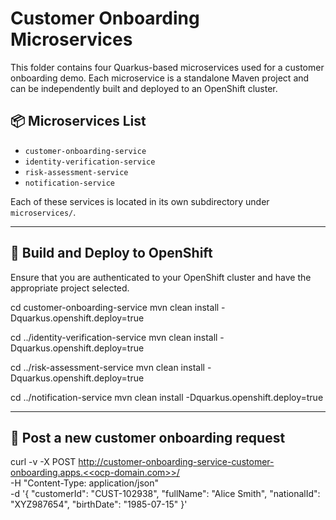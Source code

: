 # Customer Onboarding Microservices

This folder contains four Quarkus-based microservices used for a customer onboarding demo. Each microservice is a standalone Maven project and can be independently built and deployed to an OpenShift cluster.

## 📦 Microservices List

- `customer-onboarding-service`
- `identity-verification-service`
- `risk-assessment-service`
- `notification-service`

Each of these services is located in its own subdirectory under `microservices/`.

---

## 🚀 Build and Deploy to OpenShift

Ensure that you are authenticated to your OpenShift cluster and have the appropriate project selected.

cd customer-onboarding-service
mvn clean install -Dquarkus.openshift.deploy=true

cd ../identity-verification-service
mvn clean install -Dquarkus.openshift.deploy=true

cd ../risk-assessment-service
mvn clean install -Dquarkus.openshift.deploy=true

cd ../notification-service
mvn clean install -Dquarkus.openshift.deploy=true

---

## 🚀 Post a new customer onboarding request

curl -v -X POST http://customer-onboarding-service-customer-onboarding.apps.<<ocp-domain.com>>/ \
-H "Content-Type: application/json" \
-d '{
   "customerId": "CUST-102938",
   "fullName": "Alice Smith",
   "nationalId": "XYZ987654",
   "birthDate": "1985-07-15"
}'
